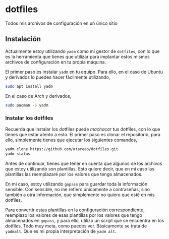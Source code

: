 # dotfiles

Todos mis archivos de configuración en un único sitio

## Instalación

Actualmente estoy utilizando `yadm` como mi gestor de `dotfiles`, con lo que es la herramienta que tienes que utilizar para implantar estos mismos archivos de configuración en tu propia máquina.

El primer paso es instalar `yadm` en tu equipo. Para ello, en el caso de Ubuntu y derivados lo puedes hacer fácilmente utilizando,

```bash
sudo apt install yadm
```

En el caso de Arch y derivados,

```bash
sudo pacman -S yadm
```

### Instalar los dotfiles

Recuerda que instalar los dotfiles puede *machacar* tus dotfiles, con lo que tienes que estar atento a esto. El primer paso es clonar el repositorio, para ello, simplemente tienes que ejecutar los siguientes comandos,

```bash
yadm clone https://github.com/atareao/dotfiles.git
yadm status
```

Antes de continuar, tienes que tener en cuenta que algunos de los archivos que estoy utilizando son plantillas. Esto quiere decir, que en mi caso las plantillas las reemplazaré por los valores que tengo almacenados.

En mi caso, estoy utilizando `gopass` para guardar toda la información sensible. Con sensible, no me refiero únicamente a contraseñas, sino también a otra información, que simplemente no quiero que esté en mis dotfiles.

Para convertir estas plantillas en la configuración correspondiente, reemplazo los valores de esas plantillas por los valores que tengo almacenados en `gopass`, y para ello, utilizo un script que se encuentra en los dotfiles. Todo muy meta, como puedes ver. Básicamente se trata de `yadmalt`. Que es mi propia interpretación de `yadm alt`.

